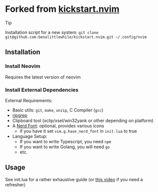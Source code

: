 # Forked from [kickstart.nvim](https://github.com/nvim-lua/kickstart.nvim)


> [!TIP] 
> Installation script for a new system: `git clone git@github.com:benalittlewhile/kickstart.nvim.git ~/.config/nvim`

## Installation

### Install Neovim

Requires the latest version of neovim

### Install External Dependencies

External Requirements:
- Basic utils: `git`, `make`, `unzip`, C Compiler (`gcc`)
- [ripgrep](https://github.com/BurntSushi/ripgrep#installation)
- Clipboard tool (xclip/xsel/win32yank or other depending on platform)
- A [Nerd Font](https://www.nerdfonts.com/): optional, provides various icons
  - if you have it set `vim.g.have_nerd_font` in `init.lua` to true
- Language Setup:
  - If you want to write Typescript, you need `npm`
  - If you want to write Golang, you will need `go`
  - etc.

## Usage

See init.lua for a rather exhaustive guide (or [this video](https://www.youtube.com/watch?v=m8C0Cq9Uv9o) if you need a refresher)

